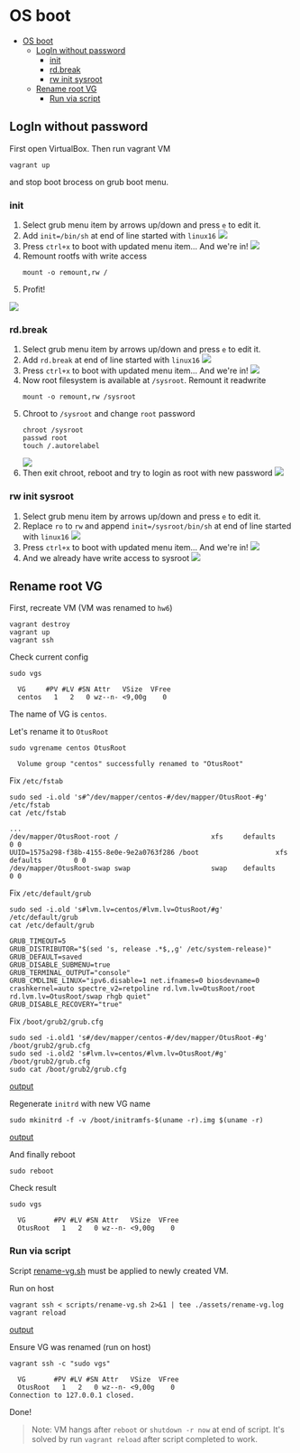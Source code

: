 # OS boot

- [OS boot](#os-boot)
  - [LogIn without password](#login-without-password)
    - [init](#init)
    - [rd.break](#rdbreak)
    - [rw init sysroot](#rw-init-sysroot)
  - [Rename root VG](#rename-root-vg)
    - [Run via script](#run-via-script)

## LogIn without password

First open VirtualBox.
Then run vagrant VM
```shell
vagrant up
```
and stop boot brocess on grub boot menu.

### init

1. Select grub menu item by arrows up/down and press `e` to edit it.
2. Add `init=/bin/sh` at end of line started with `linux16`
   ![](./assets/grub-init-sh.png)
3. Press `ctrl+x` to boot with updated menu item... And we're in!
   ![](./assets/brub-init-root.png)
4. Remount rootfs with write access
   ```shell
   mount -o remount,rw /
   ```
5. Profit!

![](./assets/grub-init-rw.png)

### rd.break

1. Select grub menu item by arrows up/down and press `e` to edit it.
2. Add `rd.break` at end of line started with `linux16`
   ![](./assets/brub-rd-break-menuitem.png)
3. Press `ctrl+x` to boot with updated menu item... And we're in!
   ![](./assets/grub-rd-break-login.png)
4. Now root filesystem is available at `/sysroot`. Remount it readwrite
   ```shell
   mount -o remount,rw /sysroot
   ```
5. Chroot to `/sysroot` and change `root` password
   ```shell
   chroot /sysroot
   passwd root
   touch /.autorelabel
   ```
   ![](./assets/grub-rd-break-password.png)
6. Then exit chroot, reboot and try to login as root with new password
   ![](./assets/grub-rd-break-login-as-root.png)

### rw init sysroot

1. Select grub menu item by arrows up/down and press `e` to edit it.
2. Replace `ro` to `rw` and append `init=/sysroot/bin/sh` at end of line started with `linux16`
   ![](./assets/grub-init-syslinux-menuitem.png)
3. Press `ctrl+x` to boot with updated menu item... And we're in!
   ![](./assets/grub-init-sysroot-login.png)
4. And we already have write access to sysroot
   ![](./assets/grub-init-sysroot-rw.png)


## Rename root VG

First, recreate VM (VM was renamed to `hw6`)
```shell
vagrant destroy
vagrant up
vagrant ssh
```

Check current config
```shell
sudo vgs
```
```log
  VG     #PV #LV #SN Attr   VSize  VFree
  centos   1   2   0 wz--n- <9,00g    0
```
The name of VG is `centos`.

Let's rename it to `OtusRoot`
```shell
sudo vgrename centos OtusRoot
```
```log
  Volume group "centos" successfully renamed to "OtusRoot"
```

Fix `/etc/fstab`
```shell
sudo sed -i.old 's#^/dev/mapper/centos-#/dev/mapper/OtusRoot-#g' /etc/fstab
cat /etc/fstab
```
```fstab
...
/dev/mapper/OtusRoot-root /                       xfs     defaults        0 0
UUID=1575a298-f38b-4155-8e0e-9e2a0763f286 /boot                   xfs     defaults        0 0
/dev/mapper/OtusRoot-swap swap                    swap    defaults        0 0
```

Fix `/etc/default/grub`
```shell
sudo sed -i.old 's#lvm.lv=centos/#lvm.lv=OtusRoot/#g' /etc/default/grub
cat /etc/default/grub
```
```shell
GRUB_TIMEOUT=5
GRUB_DISTRIBUTOR="$(sed 's, release .*$,,g' /etc/system-release)"
GRUB_DEFAULT=saved
GRUB_DISABLE_SUBMENU=true
GRUB_TERMINAL_OUTPUT="console"
GRUB_CMDLINE_LINUX="ipv6.disable=1 net.ifnames=0 biosdevname=0 crashkernel=auto spectre_v2=retpoline rd.lvm.lv=OtusRoot/root rd.lvm.lv=OtusRoot/swap rhgb quiet"
GRUB_DISABLE_RECOVERY="true"
```

Fix `/boot/grub2/grub.cfg`
```shell
sudo sed -i.old1 's#/dev/mapper/centos-#/dev/mapper/OtusRoot-#g' /boot/grub2/grub.cfg
sudo sed -i.old2 's#lvm.lv=centos/#lvm.lv=OtusRoot/#g' /boot/grub2/grub.cfg
sudo cat /boot/grub2/grub.cfg
```
[output](./assets/vg-renamed-grub.cfg)

Regenerate `initrd` with new VG name
```shell
sudo mkinitrd -f -v /boot/initramfs-$(uname -r).img $(uname -r)
```
[output](./assets/mkinitrd.log)

And finally reboot
```shell
sudo reboot
```

Check result
```shell
sudo vgs
```
```log
  VG       #PV #LV #SN Attr   VSize  VFree
  OtusRoot   1   2   0 wz--n- <9,00g    0
```

### Run via script

Script [rename-vg.sh](./scripts/rename-vg.sh) must be applied to newly created VM.

Run on host
```shell
vagrant ssh < scripts/rename-vg.sh 2>&1 | tee ./assets/rename-vg.log
vagrant reload
```
[output](./assets/rename-vg.log)

Ensure VG was renamed (run on host)
```shell
vagrant ssh -c "sudo vgs"
```
```log
  VG       #PV #LV #SN Attr   VSize  VFree
  OtusRoot   1   2   0 wz--n- <9,00g    0 
Connection to 127.0.0.1 closed.
```

Done!

> Note: VM hangs after `reboot` or `shutdown -r now` at end of script. It's solved by run `vagrant reload` after script completed to work.
